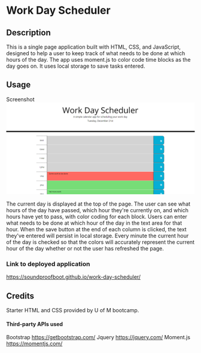 # Work Day Scheduler

## Description
This is a single page application built with HTML, CSS, and JavaScript, designed to help a user to keep track of what needs to be done at which hours of the day. The app uses moment.js to color code time blocks as the day goes on. It uses local storage to save tasks entered.

## Usage

Screenshot
![Screenshot of Work Day Scheduler](assets/images/work-day-scheduler-screenshot.png)

The current day is displayed at the top of the page. The user can see what hours of the day have passed, which hour they're currently on, and which hours have yet to pass, with color coding for each block. Users can enter what needs to be done at which hour of the day in the text area for that hour. When the save button at the end of each column is clicked, the text they've entered will persist in local storage. Every minute the current hour of the day is checked so that the colors will accurately represent the current hour of the day whether or not the user has refreshed the page.

### Link to deployed application
https://soundproofboot.github.io/work-day-scheduler/

## Credits
Starter HTML and CSS provided by U of M bootcamp.

#### Third-party APIs used
Bootstrap
https://getbootstrap.com/
Jquery
https://jquery.com/
Moment.js
https://momentjs.com/
